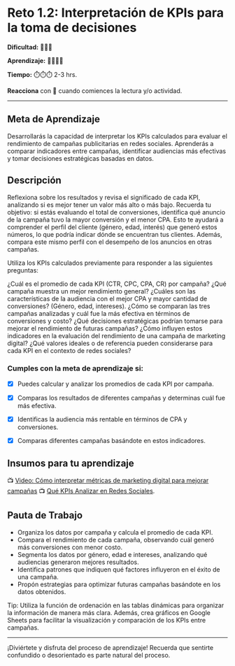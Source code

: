 # Reto 1.2: Interpretación de KPIs para la toma de decisiones


**Dificultad:** 🌻🌻🌻


**Aprendizaje:** 🍯🍯🍯🍯


**Tiempo:** ⏱️️⏱️️⏱️️ 2-3 hrs.


**Reacciona** con 👀 cuando comiences la lectura y/o actividad.


---


## Meta de Aprendizaje
Desarrollarás la capacidad de interpretar los KPIs calculados para evaluar el rendimiento de campañas publicitarias en redes sociales. Aprenderás a comparar indicadores entre campañas, identificar audiencias más efectivas y tomar decisiones estratégicas basadas en datos.


## Descripción
Reflexiona sobre los resultados y revisa el significado de cada KPI, analizando si es mejor tener un valor más alto o más bajo. Recuerda tu objetivo: si estás evaluando el total de conversiones, identifica qué anuncio de la campaña tuvo la mayor conversión y el menor CPA. Esto te ayudará a comprender el perfil del cliente (género, edad, interés) que generó estos números, lo que podría indicar dónde se encuentran tus clientes. Además, compara este mismo perfil con el desempeño de los anuncios en otras campañas.

Utiliza los KPIs calculados previamente para responder a las siguientes preguntas: 

¿Cuál es el promedio de cada KPI (CTR, CPC, CPA, CR) por campaña?
¿Qué campaña muestra un mejor rendimiento general?
¿Cuáles son las características de la audiencia con el mejor CPA y mayor cantidad de conversiones? (Género, edad, intereses).
¿Cómo se comparan las tres campañas analizadas y cuál fue la más efectiva en términos de conversiones y costo? 
¿Qué decisiones estratégicas podrían tomarse para mejorar el rendimiento de futuras campañas?
¿Cómo influyen estos indicadores en la evaluación del rendimiento de una campaña de marketing digital?
¿Qué valores ideales o de referencia pueden considerarse para cada KPI en el contexto de redes sociales?

### Cumples con la meta de aprendizaje si:
- [x] Puedes calcular y analizar los promedios de cada KPI por campaña.
- [x] Comparas los resultados de diferentes campañas y determinas cuál fue más efectiva.
- [x] Identificas la audiencia más rentable en términos de CPA y conversiones.
- [x] Comparas diferentes campañas basándote en estos indicadores.



## Insumos para tu aprendizaje
📺 [Video: Cómo interpretar métricas de marketing digital para mejorar campañas](https://www.youtube.com/watch?v=PciThfujlD0)
📺 [Qué KPIs Analizar en Redes Sociales](https://www.youtube.com/watch?v=u_BmGi4RxRQ).

## Pauta de Trabajo
- Organiza los datos por campaña y calcula el promedio de cada KPI.
- Compara el rendimiento de cada campaña, observando cuál generó más conversiones con menor costo.
- Segmenta los datos por género, edad e intereses, analizando qué audiencias generaron mejores resultados.
- Identifica patrones que indiquen qué factores influyeron en el éxito de una campaña. 
- Propón estrategias para optimizar futuras campañas basándote en los datos obtenidos.


Tip: Utiliza la función de ordenación en las tablas dinámicas para organizar la información de manera más clara. Además, crea gráficos en Google Sheets para facilitar la visualización y comparación de los KPIs entre campañas.




---


¡Diviértete y disfruta del proceso de aprendizaje! Recuerda que sentirte confundido o desorientado es parte natural del proceso.